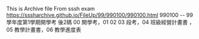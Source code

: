 This is Archive file From sssh exam
https://sssharchive.github.io/FileUp/99/990100/990100.html
990100 -- 99學年度第1學期開學考
後2碼 00 開學考，01 02 03 段考，04 班級經營計畫書 ，05 教學計畫書，06 教學進度表
